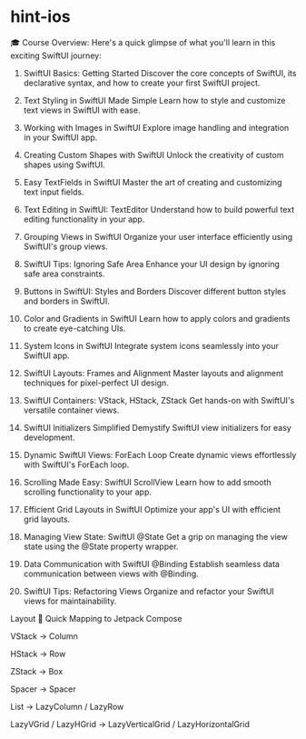 # hint-ios

🎓 Course Overview:
Here's a quick glimpse of what you'll learn in this exciting SwiftUI journey:

1. SwiftUI Basics: Getting Started
Discover the core concepts of SwiftUI, its declarative syntax, and how to create your first SwiftUI project.

2. Text Styling in SwiftUI Made Simple
Learn how to style and customize text views in SwiftUI with ease.

3. Working with Images in SwiftUI
Explore image handling and integration in your SwiftUI app.

4. Creating Custom Shapes with SwiftUI
Unlock the creativity of custom shapes using SwiftUI.

5. Easy TextFields in SwiftUI
Master the art of creating and customizing text input fields.

6. Text Editing in SwiftUI: TextEditor
Understand how to build powerful text editing functionality in your app.

7. Grouping Views in SwiftUI
Organize your user interface efficiently using SwiftUI's group views.

8. SwiftUI Tips: Ignoring Safe Area
Enhance your UI design by ignoring safe area constraints.

9. Buttons in SwiftUI: Styles and Borders
Discover different button styles and borders in SwiftUI.

10. Color and Gradients in SwiftUI
Learn how to apply colors and gradients to create eye-catching UIs.

11. System Icons in SwiftUI
Integrate system icons seamlessly into your SwiftUI app.

12. SwiftUI Layouts: Frames and Alignment
Master layouts and alignment techniques for pixel-perfect UI design.

13. SwiftUI Containers: VStack, HStack, ZStack
Get hands-on with SwiftUI's versatile container views.

14. SwiftUI Initializers Simplified
Demystify SwiftUI view initializers for easy development.

15. Dynamic SwiftUI Views: ForEach Loop
Create dynamic views effortlessly with SwiftUI's ForEach loop.

16. Scrolling Made Easy: SwiftUI ScrollView
Learn how to add smooth scrolling functionality to your app.

17. Efficient Grid Layouts in SwiftUI
Optimize your app's UI with efficient grid layouts.

18. Managing View State: SwiftUI @‌State
Get a grip on managing the view state using the @State property wrapper.

19. Data Communication with SwiftUI @‌Binding
Establish seamless data communication between views with @Binding.

20. SwiftUI Tips: Refactoring Views
Organize and refactor your SwiftUI views for maintainability.



Layout
🔑 Quick Mapping to Jetpack Compose

VStack → Column

HStack → Row

ZStack → Box

Spacer → Spacer

List → LazyColumn / LazyRow

LazyVGrid / LazyHGrid → LazyVerticalGrid / LazyHorizontalGrid
